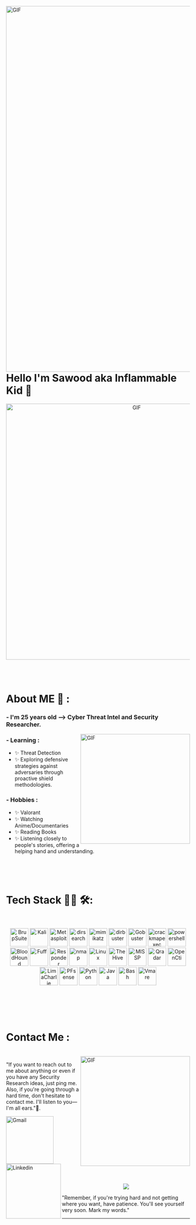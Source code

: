 <img hight="1000" width="1000" alt="GIF" align="right" src="https://media.giphy.com/media/v1.Y2lkPTc5MGI3NjExcWlrM2htejcwa3h0b3BzNm9scmk2NHVkZm1meGFwbG9jaWIxOTgxYiZlcD12MV9pbnRlcm5hbF9naWZfYnlfaWQmY3Q9Zw/2i7jspnRBYgg6v4Oki/giphy.gif">

 # Hello I'm Sawood aka Inflammable Kid 👋

<div align="center">
<img hight="300" width="700" alt="GIF" align="center" src="https://media.giphy.com/media/v1.Y2lkPTc5MGI3NjExbm1yNjc0aXQwN2ozM2doZHdtcW96NXhuY2RieTQxNWN1ejNwYTVhbCZlcD12MV9pbnRlcm5hbF9naWZfYnlfaWQmY3Q9Zw/dVtsUCl5UAwrVZoCDc/giphy.gif">
</div>

</br>
</br>
</br>


# About ME 💬 :

### - I'm 25 years old --> Cyber Threat Intel and Security Researcher.

<img hight="500" width="300" alt="GIF" align="right" src="https://media.giphy.com/media/v1.Y2lkPTc5MGI3NjExdHBta2FzaXVtZGZlbGVkaTZ2Mzd2ZGEyYnc2emlhZHNyZzd1a3B5byZlcD12MV9pbnRlcm5hbF9naWZfYnlfaWQmY3Q9Zw/eV08lydIMcTftXX3vi/giphy.gif">

### - Learning :
- ✨ Threat Detection
- ✨ Exploring defensive strategies against adversaries through proactive shield methodologies.

### - Hobbies : 
- ✨ Valorant 
- ✨ Watching Anime/Documentaries
- ✨ Reading Books
- ✨ Listening closely to people's stories, offering a helping hand and understanding.

</br>
</br>
</br>



# Tech Stack 👨‍💻 🛠:
</br>

<p align="center">


<img src="https://www.kali.org/tools/burpsuite/images/burpsuite-logo.svg" alt="BrupSuite" width="50" hight="50">
<img src="https://www.kali.org/images/kali-tools-icon-missing.svg" alt="Kali"  width="50" hight="50">
<img src="https://www.kali.org/tools/metasploit-framework/images/metasploit-framework-logo.svg" alt="Metasploit"  width="50" hight="50">
<img src="https://www.kali.org/tools/dirsearch/images/dirsearch-logo.svg" alt="dirsearch"  width="50" hight="50">
<img src="https://www.kali.org/tools/mimikatz/images/mimikatz-logo.svg" alt="mimikatz"  width="50" hight="50">
<img src="https://www.kali.org/tools/dirbuster/images/dirbuster-logo.svg" alt="dirbuster"  width="50" hight="50">
<img src="https://www.kali.org/tools/gobuster/images/gobuster-logo.svg" alt="Gobuster"  width="50" hight="50">
<img src="https://www.kali.org/tools/crackmapexec/images/crackmapexec-logo.svg" alt="crackmapexec"  width="50" hight="50">
<img src="https://www.kali.org/tools/powershell/images/powershell-logo.svg" alt="powershell"  width="50" hight="50">
<img src="https://www.kali.org/tools/bloodhound/images/bloodhound-logo.svg" alt="BloodHound"  width="50" hight="50">
<img src="https://www.kali.org/tools/ffuf/images/ffuf-logo.svg" alt="Fuff"  width="50" hight="50">
<img src="https://www.kali.org/tools/responder/images/responder-logo.svg" alt="Responder"  width="50" hight="50">
<img src="https://www.kali.org/tools/nmap/images/nmap-logo.svg" alt="nmap"  width="50" hight="50">
<img src="https://www.vectorlogo.zone/logos/linux/linux-icon.svg" alt="Linux"  width="50" hight="50">
<img src="https://avatars.githubusercontent.com/u/22081224?s=200&v=4" alt="TheHive"  width="50" hight="50">
<img src="https://raw.githubusercontent.com/MISP/MISP/2.4/INSTALL/logos/misp-logo.png" alt="MISSP"  width="50" hight="50">
<img src="https://encrypted-tbn0.gstatic.com/images?q=tbn:ANd9GcSHEeLJn-PnS3LdXe-YZpS0zNfVcl1ExrqkQa40vLeXtwiQHtecmqLkWnEi7j-rwNG2eEg&usqp=CAU" alt="Qradar"  width="50" hight="50">
<img src="https://avatars.githubusercontent.com/u/51881218?s=200&v=4" alt="OpenCti"  width="50" hight="50">
<img src="https://images.ctfassets.net/8ypp714zy4gs/38PqUmNm6fYnMuHk9v5wTy/888017f6b2d8d8f2e83a4a38c4b56f1d/logo-500x500.png" alt="LimaCharlie"  width="50" hight="50">
<img src="https://encrypted-tbn0.gstatic.com/images?q=tbn:ANd9GcQmR7bSpk3JmcFffHL7S86D5PO2bvSmJr3m29-Y9LKkMw&s" alt="PFsense"  width="50" hight="50">
<img src="https://upload.wikimedia.org/wikipedia/commons/thumb/c/cf/Python_logo_51.svg/1200px-Python_logo_51.svg.png" alt="Python"  width="50" hight="50">
<img src="https://encrypted-tbn0.gstatic.com/images?q=tbn:ANd9GcRlNiCvQEcbh6JOGeC-g_P3e8DE8VFIvmWuYlbHKSJsYl9m97bnRXpD5Umez0tOBoGU89o&usqp=CAU" alt="Java"  width="50" hight="50">
<img src="https://encrypted-tbn0.gstatic.com/images?q=tbn:ANd9GcQt5iGGIZHHvZBaHsZf_EqDc_Fyoy7mKOXoNoBWpRzzDtVWQS5r75LcY7GsvdEH5Hv3UG8&usqp=CAU" alt="Bash"  width="50" hight="50">
<img src="https://encrypted-tbn0.gstatic.com/images?q=tbn:ANd9GcQC_zFMONhJkvCOlcAENDiZrtc2-Qn-hQX1EHZ7pTOyMiBNOSxOA0m-7n6Qjw2ZAOfbY9A&usqp=CAU" alt="Vmare"  width="50" hight="50">
</br>
</br>
</p>
</br>
</br>
</br>



# Contact Me :

<p>
 </br>


<img hight="320" width="300" align="right" alt="GIF" src="https://media.giphy.com/media/v1.Y2lkPTc5MGI3NjExcWtkZDBnMTU4bHdkY3pxZDQ3djA3bHFwejFjdGF2NnMwaTRoeDVqZiZlcD12MV9pbnRlcm5hbF9naWZfYnlfaWQmY3Q9Zw/ufEAqdSsFBvkHzl7pT/giphy.gif">


"If you want to reach out to me about anything or even if you have any Security Research ideas, just ping me. Also, if you're going through a hard time, don't hesitate to contact me. I'll listen to you—I'm all ears."🤝.

<a href="mailto:muhammadsawood42@gmail.com">
 <img align="left" alt="Gmail" width="130" hight="100" src="https://github.com/Xx-Ashutosh-xX/Xx-Ashutosh-xX/blob/master/assets/icons/gmail.png" />
</a>
<a href="https://www.linkedin.com/in/muhammad-sawood-49b65b1a5/">
  <img align="left" alt="Linkedin" width="150" hight="100" src="https://github.com/Xx-Ashutosh-xX/Xx-Ashutosh-xX/blob/master/assets/icons/linkedin.png" />
</br>
</br>
</br>
</a>

</br>
</br>
</br>
</br>
</br>
</br>
</br>



<p align="center" >  
 <img  src="https://media.giphy.com/media/v1.Y2lkPTc5MGI3NjExZXl0MG5hazV0bzZueGJudmw4M2luejM5bTlyZXVtZDRhbDJvYjV3eSZlcD12MV9pbnRlcm5hbF9naWZfYnlfaWQmY3Q9Zw/Vr2fqmmoKTYy74Kx1Z/giphy.gif"/>

   "Remember, if you're trying hard and not getting where you want, have patience. You'll see yourself very soon. Mark my words."
  </a>
  </p>

*************
